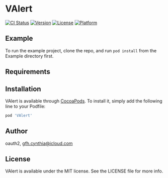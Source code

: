 # VAlert

[![CI Status](https://img.shields.io/travis/oauth2/VAlert.svg?style=flat)](https://travis-ci.org/oauth2/VAlert)
[![Version](https://img.shields.io/cocoapods/v/VAlert.svg?style=flat)](https://cocoapods.org/pods/VAlert)
[![License](https://img.shields.io/cocoapods/l/VAlert.svg?style=flat)](https://cocoapods.org/pods/VAlert)
[![Platform](https://img.shields.io/cocoapods/p/VAlert.svg?style=flat)](https://cocoapods.org/pods/VAlert)

## Example

To run the example project, clone the repo, and run `pod install` from the Example directory first.

## Requirements

## Installation

VAlert is available through [CocoaPods](https://cocoapods.org). To install
it, simply add the following line to your Podfile:

```ruby
pod 'VAlert'
```

## Author

oauth2, gfh.cynthia@icloud.com

## License

VAlert is available under the MIT license. See the LICENSE file for more info.
